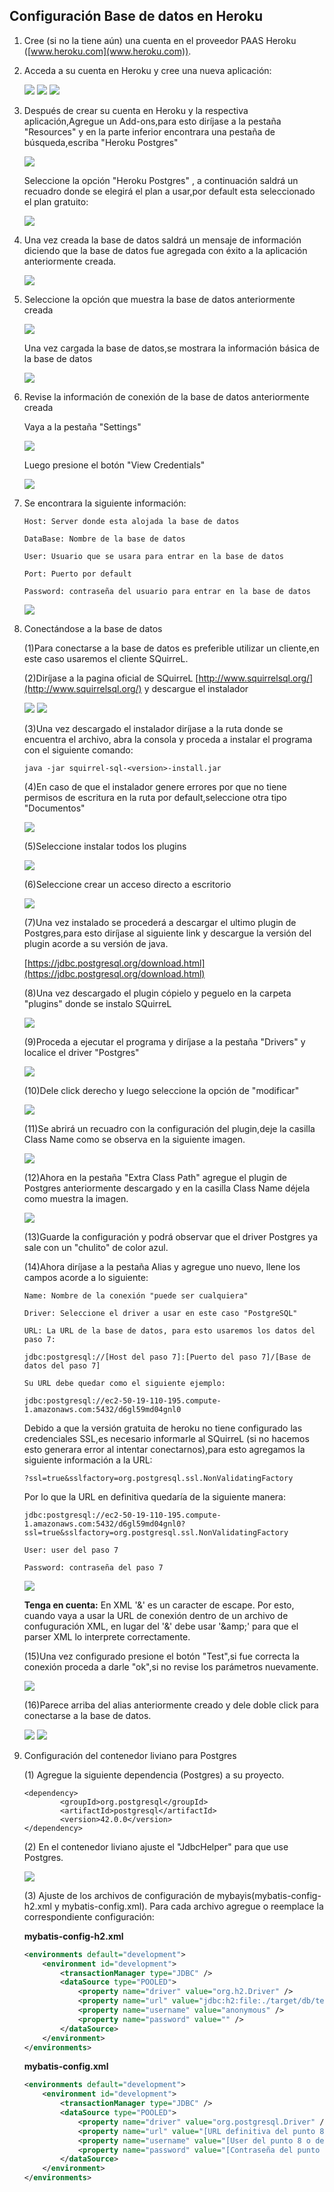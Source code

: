 ## Configuración Base de datos en Heroku



1. Cree (si no la tiene aún) una cuenta en el proveedor PAAS Heroku ([www.heroku.com](www.heroku.com)).
2. Acceda a su cuenta en Heroku y cree una nueva aplicación:

	![](img/HerokuCreateApp.png)
	![](img/HerokuCreateApp2.png)
	![](img/HerokuCreateApp3.png)

3. Después de crear su cuenta en Heroku y la respectiva aplicación,Agregue un Add-ons,para esto diríjase a la pestaña "Resources" y en la parte inferior encontrara una pestaña de búsqueda,escriba "Heroku Postgres"

	![](img/HerokuCreateApp4.png)
	
	Seleccione la opción "Heroku Postgres" , a continuación saldrá un recuadro donde se elegirá el plan a usar,por default esta seleccionado el plan gratuito:
	
	![](img/HerokuCreateApp5.png)

4. Una vez creada la base de datos saldrá un mensaje de información diciendo que la base de datos fue agregada con éxito a la aplicación anteriormente creada.
	
	![](img/HerokuCreateApp6.png)

5. Seleccione la opción que muestra la base de datos anteriormente creada

	![](img/HerokuCreateApp6B.png) 

	Una vez cargada la base de datos,se mostrara la información básica de la base de datos

	![](img/HerokuCreateApp7.png)

	
	
6.	Revise la información de conexión de la base de datos anteriormente creada

	Vaya a la pestaña "Settings"
	
	![](img/HerokuCreateApp8.png)
	
	Luego presione el botón "View Credentials"
	
	![](img/HerokuCreateApp8B.png)

7.	Se encontrara la siguiente información:
	```
	Host: Server donde esta alojada la base de datos
	```
	```
	DataBase: Nombre de la base de datos 
	```
	```
	User: Usuario que se usara para entrar en la base de datos
	```
	```
	Port: Puerto por default 
	```
	```
	Password: contraseña del usuario para entrar en la base de datos
	```
	![](img/HerokuCreateApp9.png)


8.	Conectándose a la base de datos
	
	(1)Para conectarse a la base de datos es preferible utilizar un cliente,en este caso usaremos el cliente SQuirreL.
	
	(2)Diríjase a la pagina oficial de SQuirreL [http://www.squirrelsql.org/](http://www.squirrelsql.org/) y descargue el instalador
	
	![](img/SQuirreLinstaller1.png)
	![](img/SQuirreLinstaller2.png)
	
	(3)Una vez descargado el instalador diríjase a la ruta donde se encuentra el archivo, abra la consola y proceda a instalar el           programa con el siguiente comando:
	```
	java -jar squirrel-sql-<version>-install.jar
	```
	(4)En caso de que el instalador genere errores por que no tiene permisos de escritura en la ruta por default,seleccione otra 		tipo "Documentos"
	
	![](img/SQuirreLinstaller3.png)
	
	(5)Seleccione instalar todos los plugins
	
	![](img/SQuirreLinstaller4.png)
	
	(6)Seleccione crear un acceso directo a escritorio
	
	![](img/SQuirreLinstaller5.png)
	
	(7)Una vez instalado se procederá a descargar el ultimo plugin de Postgres,para esto diríjase al siguiente link y descargue la 	versión del plugin acorde a su versión de java.
	
	[https://jdbc.postgresql.org/download.html](https://jdbc.postgresql.org/download.html)
	
	(8)Una vez descargado el plugin cópielo y peguelo en la carpeta "plugins"  donde se instalo SQuirreL
	
	![](img/SQuirreLinstaller6.png)
	
	(9)Proceda a ejecutar el programa y diríjase a la pestaña "Drivers" y localice el driver "Postgres"
	
	![](img/SQuirreLinstaller7.png)
	
	(10)Dele click derecho y luego seleccione la opción de "modificar"
	
	![](img/SQuirreLinstaller8.png)
	
	(11)Se abrirá un recuadro con la configuración del plugin,deje la casilla Class Name como se observa en la siguiente imagen.
	
	![](img/SQuirreLinstaller9.png)
	
	(12)Ahora en la pestaña "Extra Class Path" agregue el plugin de Postgres anteriormente descargado y en la casilla Class Name déjela como muestra la imagen.
	
	![](img/SQuirreLinstaller10.png)
	
	(13)Guarde la configuración y podrá observar que el driver Postgres ya sale con un "chulito" de color azul.
	
	(14)Ahora diríjase a la pestaña Alias y agregue uno nuevo, llene los campos acorde a lo siguiente:
	
	```
	Name: Nombre de la conexión "puede ser cualquiera"
	```
	```
	Driver: Seleccione el driver a usar en este caso "PostgreSQL"
	```
	```
	URL: La URL de la base de datos, para esto usaremos los datos del paso 7:
	```
	```
	jdbc:postgresql://[Host del paso 7]:[Puerto del paso 7]/[Base de datos del paso 7]
	```
	```
	Su URL debe quedar como el siguiente ejemplo: 
	```
	```
	jdbc:postgresql://ec2-50-19-110-195.compute-1.amazonaws.com:5432/d6gl59md04gnl0
	```	
	Debido a que la versión gratuita de heroku no tiene configurado las credenciales SSL,es necesario informarle al SQuirreL 		(si no hacemos esto generara error al intentar conectarnos),para esto agregamos la siguiente información a la URL:
	```	
	?ssl=true&sslfactory=org.postgresql.ssl.NonValidatingFactory
	```	
	Por lo que la URL en definitiva quedaría de la siguiente manera:
	```	
	jdbc:postgresql://ec2-50-19-110-195.compute-1.amazonaws.com:5432/d6gl59md04gnl0?ssl=true&sslfactory=org.postgresql.ssl.NonValidatingFactory
	```
	```
	User: user del paso 7
	```
	```
	Password: contraseña del paso 7
	```
	![](img/SQuirreLinstaller11.png)
	
	**Tenga en cuenta:** En XML '&' es un caracter de escape. Por esto, cuando vaya a usar la URL de conexión dentro de un archivo de confuguración XML, en lugar del '&' debe usar '&amp;amp;' para que el parser XML lo interprete correctamente.


	(15)Una vez configurado presione el botón "Test",si fue correcta la conexión proceda a darle "ok",si no revise los parámetros nuevamente.
	
	![](img/SQuirreLinstaller12.png)
	
	(16)Parece arriba del alias anteriormente creado y dele doble click para conectarse a la base de datos.
	
	![](img/SQuirreLinstaller13.png)
	![](img/SQuirreLinstaller14.png)
	
9.	Configuración del contenedor liviano para Postgres

	(1) Agregue la siguiente dependencia (Postgres) a su proyecto.
	
	```
	<dependency>
            <groupId>org.postgresql</groupId>
            <artifactId>postgresql</artifactId>
            <version>42.0.0</version>
    </dependency>
	```

	(2) En el contenedor liviano ajuste el "JdbcHelper" para que use Postgres.
	
	![](img/Contenedor1.png)
		

	
	(3) Ajuste de los archivos de configuración de mybayis(mybatis-config-h2.xml y mybatis-config.xml). Para cada archivo agregue o reemplace la correspondiente configuración:
	
	**mybatis-config-h2.xml**
	
	```xml
	<environments default="development">
        <environment id="development">
            <transactionManager type="JDBC" />
            <dataSource type="POOLED">
                <property name="driver" value="org.h2.Driver" />
                <property name="url" value="jdbc:h2:file:./target/db/testdb;MODE=PostgreSQL" />
                <property name="username" value="anonymous" />
                <property name="password" value="" />
            </dataSource>
        </environment>
    </environments>
	```
	
	**mybatis-config.xml**
	```xml
	<environments default="development">
        <environment id="development">
            <transactionManager type="JDBC" />
            <dataSource type="POOLED">
                <property name="driver" value="org.postgresql.Driver" />
                <property name="url" value="[URL definitiva del punto 8.14, cambiando '&' por '&amp;']"/> 
                <property name="username" value="[User del punto 8 o del punto 7]" />
                <property name="password" value="[Contraseña del punto 8 o del punto 7]" />
            </dataSource>
        </environment>
    </environments>
	```
